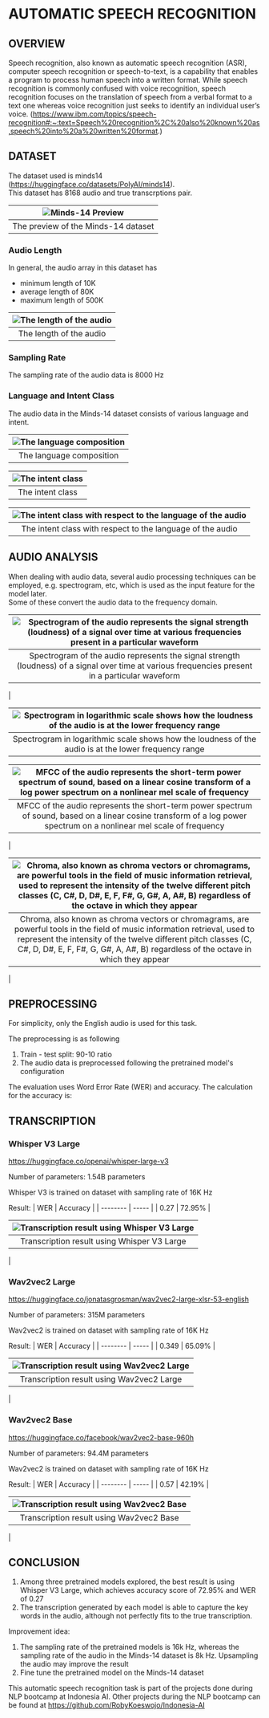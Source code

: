 # AUTOMATIC SPEECH RECOGNITION

## OVERVIEW
Speech recognition, also known as automatic speech recognition (ASR), computer speech recognition or speech-to-text, is a capability that enables a program to process human speech into a written format.
While speech recognition is commonly confused with voice recognition, speech recognition focuses on the translation of speech from a verbal format to a text one whereas voice recognition just seeks to identify an individual user’s voice. (https://www.ibm.com/topics/speech-recognition#:~:text=Speech%20recognition%2C%20also%20known%20as,speech%20into%20a%20written%20format.)


## DATASET
The dataset used is minds14 (https://huggingface.co/datasets/PolyAI/minds14).  
This dataset has 8168 audio and true transcrptions pair.

| ![Minds-14 Preview](https://github.com/RobyKoeswojo/Indonesia-AI/blob/main/Automatic-Speech-Recognition/images/dataset_preview.PNG) |
|:--:| 
| The preview of the Minds-14 dataset |

### Audio Length
In general, the audio array in this dataset has 
- minimum length of 10K 
- average length of 80K
- maximum length of 500K


| ![The length of the audio](https://github.com/RobyKoeswojo/Indonesia-AI/blob/main/Automatic-Speech-Recognition/images/length_audio_array.png) |
|:--:| 
| The length of the audio |

### Sampling Rate
The sampling rate of the audio data is 8000 Hz


### Language and Intent Class
The audio data in the Minds-14 dataset consists of various language and intent.

| ![The language composition](https://github.com/RobyKoeswojo/Indonesia-AI/blob/main/Automatic-Speech-Recognition/images/language_count.png) |
|:--:| 
| The language composition |

| ![The intent class](https://github.com/RobyKoeswojo/Indonesia-AI/blob/main/Automatic-Speech-Recognition/images/intent_count.png) |
|:--:| 
| The intent class |

| ![The intent class with respect to the language of the audio](https://github.com/RobyKoeswojo/Indonesia-AI/blob/main/Automatic-Speech-Recognition/images/language_intent_count.png) |
|:--:| 
| The intent class with respect to the language of the audio |


## AUDIO ANALYSIS
When dealing with audio data, several audio processing techniques can be employed, e.g. spectrogram, etc, which is used as the input feature for the model later.  
Some of these convert the audio data to the frequency domain.


| ![Spectrogram of the audio represents the signal strength (loudness) of a signal over time at various frequencies present in a particular waveform](https://github.com/RobyKoeswojo/Indonesia-AI/blob/main/Automatic-Speech-Recognition/images/spectrogram.png) |
|:--:| 
| Spectrogram of the audio represents the signal strength (loudness) of a signal over time at various frequencies present in a particular waveform
|


| ![Spectrogram in logarithmic scale shows how the loudness of the audio is at the lower frequency range](https://github.com/RobyKoeswojo/Indonesia-AI/blob/main/Automatic-Speech-Recognition/images/log_spectrogram.png) |
|:--:| 
| Spectrogram in logarithmic scale shows how the loudness of the audio is at the lower frequency range |



| ![MFCC of the audio represents the short-term power spectrum of sound, based on a linear cosine transform of a log power spectrum on a nonlinear mel scale of frequency](https://github.com/RobyKoeswojo/Indonesia-AI/blob/main/Automatic-Speech-Recognition/images/mfcc.png) |
|:--:| 
| MFCC of the audio represents the short-term power spectrum of sound, based on a linear cosine transform of a log power spectrum on a nonlinear mel scale of frequency
|



| ![Chroma, also known as chroma vectors or chromagrams, are powerful tools in the field of music information retrieval, used to represent the intensity of the twelve different pitch classes (C, C#, D, D#, E, F, F#, G, G#, A, A#, B) regardless of the octave in which they appear](https://github.com/RobyKoeswojo/Indonesia-AI/blob/main/Automatic-Speech-Recognition/images/chroma.png) |
|:--:| 
| Chroma, also known as chroma vectors or chromagrams, are powerful tools in the field of music information retrieval, used to represent the intensity of the twelve different pitch classes (C, C#, D, D#, E, F, F#, G, G#, A, A#, B) regardless of the octave in which they appear
 |


## PREPROCESSING
For simplicity, only the English audio is used for this task.

The preprocessing is as following
1. Train - test split: 90-10 ratio
2. The audio data is preprocessed following the pretrained model's configuration


The evaluation uses Word Error Rate (WER) and accuracy.
The calculation for the accuracy is: 


## TRANSCRIPTION

### Whisper V3 Large
https://huggingface.co/openai/whisper-large-v3

Number of parameters: 1.54B parameters

Whisper V3 is trained on dataset with sampling rate of 16K Hz

Result:
| WER     | Accuracy |
| -------- | ----- |
| 0.27  | 72.95%    |


| ![Transcription result using Whisper V3 Large](https://github.com/RobyKoeswojo/Indonesia-AI/blob/main/Automatic-Speech-Recognition/images/whisper_v3_result.PNG) |
|:--:| 
| Transcription result using Whisper V3 Large
|




### Wav2vec2 Large
https://huggingface.co/jonatasgrosman/wav2vec2-large-xlsr-53-english

Number of parameters: 315M parameters

Wav2vec2 is trained on dataset with sampling rate of 16K Hz

Result:
| WER     | Accuracy |
| -------- | ----- |
| 0.349  | 65.09%    |


| ![Transcription result using Wav2vec2 Large](https://github.com/RobyKoeswojo/Indonesia-AI/blob/main/Automatic-Speech-Recognition/images/wav2vev2_large_result.PNG) |
|:--:| 
| Transcription result using Wav2vec2 Large
|



### Wav2vec2 Base
https://huggingface.co/facebook/wav2vec2-base-960h

Number of parameters: 94.4M parameters

Wav2vec2 is trained on dataset with sampling rate of 16K Hz


Result:
| WER     | Accuracy |
| -------- | ----- |
| 0.57  | 42.19%    |


| ![Transcription result using Wav2vec2 Base](https://github.com/RobyKoeswojo/Indonesia-AI/blob/main/Automatic-Speech-Recognition/images/wav2vev2_base_result.PNG) |
|:--:| 
| Transcription result using Wav2vec2 Base
|


## CONCLUSION
1. Among three pretrained models explored, the best result is using Whisper V3 Large, which achieves accuracy score of 72.95% and WER of 0.27
2. The transcription generated by each model is able to capture the key words in the audio, although not perfectly fits to the true transcription.

Improvement idea:
1. The sampling rate of the pretrained models is 16k Hz, whereas the sampling rate of the audio in the Minds-14 dataset is 8k Hz. Upsampling the audio may improve the result
2. Fine tune the pretrained model on the Minds-14 dataset


This automatic speech recognition task is part of the projects done during NLP bootcamp at Indonesia AI.
Other projects during the NLP bootcamp can be found at https://github.com/RobyKoeswojo/Indonesia-AI
